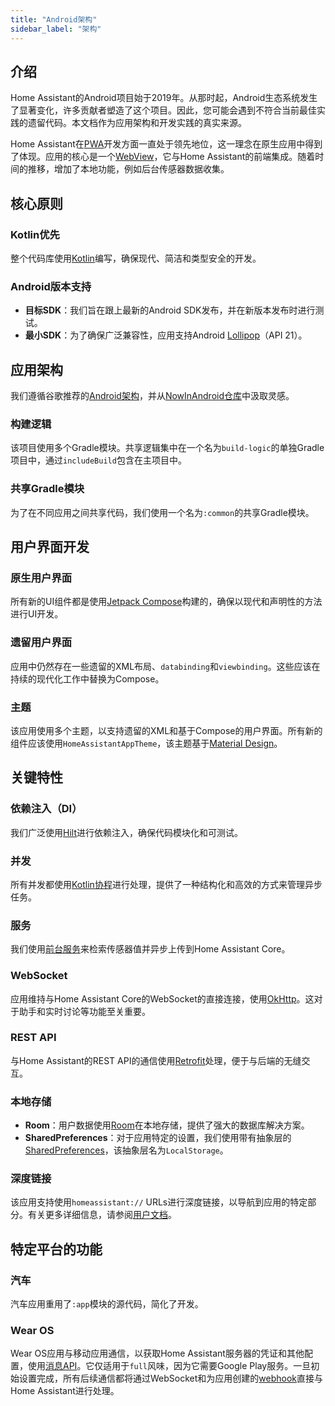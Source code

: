```yaml
---
title: "Android架构"
sidebar_label: "架构"
---
```


## 介绍

Home Assistant的Android项目始于2019年。从那时起，Android生态系统发生了显著变化，许多贡献者塑造了这个项目。因此，您可能会遇到不符合当前最佳实践的遗留代码。本文档作为应用架构和开发实践的真实来源。

Home Assistant在[PWA](https://en.wikipedia.org/wiki/Progressive_web_app)开发方面一直处于领先地位，这一理念在原生应用中得到了体现。应用的核心是一个[WebView](https://developer.android.com/reference/android/webkit/WebView)，它与Home Assistant的前端集成。随着时间的推移，增加了本地功能，例如后台传感器数据收集。

## 核心原则

### Kotlin优先

整个代码库使用[Kotlin](https://kotlinlang.org)编写，确保现代、简洁和类型安全的开发。

### Android版本支持

- **目标SDK**：我们旨在跟上最新的Android SDK发布，并在新版本发布时进行测试。
- **最小SDK**：为了确保广泛兼容性，应用支持Android [Lollipop](https://en.wikipedia.org/wiki/Android_Lollipop)（API 21）。

## 应用架构

我们遵循谷歌推荐的[Android架构](https://developer.android.com/topic/architecture)，并从[NowInAndroid仓库](https://github.com/android/nowinandroid)中汲取灵感。

### 构建逻辑

该项目使用多个Gradle模块。共享逻辑集中在一个名为`build-logic`的单独Gradle项目中，通过`includeBuild`包含在主项目中。

### 共享Gradle模块

为了在不同应用之间共享代码，我们使用一个名为`:common`的共享Gradle模块。

## 用户界面开发

### 原生用户界面

所有新的UI组件都是使用[Jetpack Compose](https://developer.android.com/compose)构建的，确保以现代和声明性的方法进行UI开发。

### 遗留用户界面

应用中仍然存在一些遗留的XML布局、`databinding`和`viewbinding`。这些应该在持续的现代化工作中替换为Compose。

### 主题

该应用使用多个主题，以支持遗留的XML和基于Compose的用户界面。所有新的组件应该使用`HomeAssistantAppTheme`，该主题基于[Material Design](https://developer.android.com/develop/ui/compose/components)。

## 关键特性

### 依赖注入（DI）

我们广泛使用[Hilt](https://developer.android.com/training/dependency-injection/hilt-android)进行依赖注入，确保代码模块化和可测试。

### 并发

所有并发都使用[Kotlin协程](https://kotlinlang.org/docs/coroutines-overview.html)进行处理，提供了一种结构化和高效的方式来管理异步任务。

### 服务

我们使用[前台服务](https://developer.android.com/develop/background-work/services/fgs)来检索传感器值并异步上传到Home Assistant Core。

### WebSocket

应用维持与Home Assistant Core的WebSocket的直接连接，使用[OkHttp](https://square.github.io/okhttp/)。这对于助手和实时讨论等功能至关重要。

### REST API

与Home Assistant的REST API的通信使用[Retrofit](https://square.github.io/retrofit/)处理，便于与后端的无缝交互。

### 本地存储

- **Room**：用户数据使用[Room](https://developer.android.com/training/data-storage/room)在本地存储，提供了强大的数据库解决方案。
- **SharedPreferences**：对于应用特定的设置，我们使用带有抽象层的[SharedPreferences](https://developer.android.com/reference/android/content/SharedPreferences)，该抽象层名为`LocalStorage`。

### 深度链接

该应用支持使用`homeassistant://` URLs进行深度链接，以导航到应用的特定部分。有关更多详细信息，请参阅[用户文档](https://companion.home-assistant.io/docs/integrations/url-handler/)。

## 特定平台的功能

### 汽车

汽车应用重用了`:app`模块的源代码，简化了开发。

### Wear OS

Wear OS应用与移动应用通信，以获取Home Assistant服务器的凭证和其他配置，使用[消息API](https://developer.android.com/training/wearables/data/messages)。它仅适用于`full`风味，因为它需要Google Play服务。一旦初始设置完成，所有后续通信都将通过WebSocket和为应用创建的[webhook](/docs/api/native-app-integration/sending-data)直接与Home Assistant进行处理。